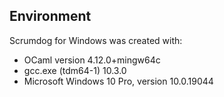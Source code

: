 ## Environment 

Scrumdog for Windows was created with:

- OCaml version 4.12.0+mingw64c
- gcc.exe (tdm64-1) 10.3.0
- Microsoft Windows 10 Pro,  version 10.0.19044

